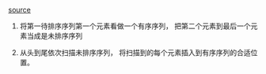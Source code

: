 [source](https://juejin.im/post/5bf8a32de51d4514e0514325)

1. 将第一待排序序列第一个元素看做一个有序序列， 把第二个元素到最后一个元素当成是未排序序列

2. 从头到尾依次扫描未排序序列， 将扫描到的每个元素插入到有序序列的合适位置。